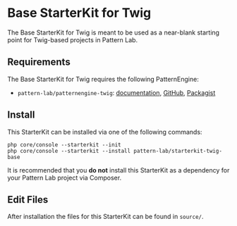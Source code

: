 # Base StarterKit for Twig 

The Base StarterKit for Twig is meant to be used as a near-blank starting point for Twig-based projects in Pattern Lab.

## Requirements

The Base StarterKit for Twig requires the following PatternEngine:

* `pattern-lab/patternengine-twig`: [documentation](https://github.com/pattern-lab/patternengine-php-twig#twig-patternengine-for-pattern-lab), [GitHub](https://github.com/pattern-lab/patternengine-php-twig), [Packagist](https://packagist.org/packages/pattern-lab/patternengine-twig)

## Install

This StarterKit can be installed via one of the following commands:

    php core/console --starterkit --init
    php core/console --starterkit --install pattern-lab/starterkit-twig-base

It is recommended that you **do not** install this StarterKit as a dependency for your Pattern Lab project via Composer.

## Edit Files

After installation the files for this StarterKit can be found in `source/`.
